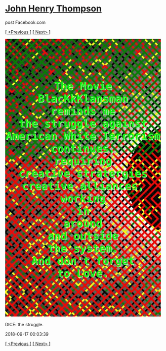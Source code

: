 # [John Henry Thompson](../README.md)
post Facebook.com

[[ <Previous ]](2018-09-17-2.md) [[ Next> ]](2018-09-17-4.md)

[![](../media/2018-09-17/Timeline-Photos-DICE-the-struggle-1.jpg)](../README.md)

DICE: the struggle.

2018-09-17 00:03:39

[[ <Previous ]](2018-09-17-2.md) [[ Next> ]](2018-09-17-4.md)